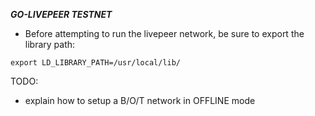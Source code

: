 ***GO-LIVEPEER TESTNET***

* Before attempting to run the livepeer network, be sure to export the library path:

```
export LD_LIBRARY_PATH=/usr/local/lib/
```



TODO:

* explain how to setup a B/O/T network in OFFLINE mode
